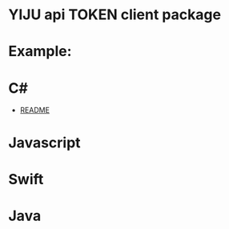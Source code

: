 # YIJU api TOKEN client package

# Example:

# C#

- <a href="https://github.com/tabtu/token2/blob/master/README.md">README</a>

# Javascript

# Swift

# Java
